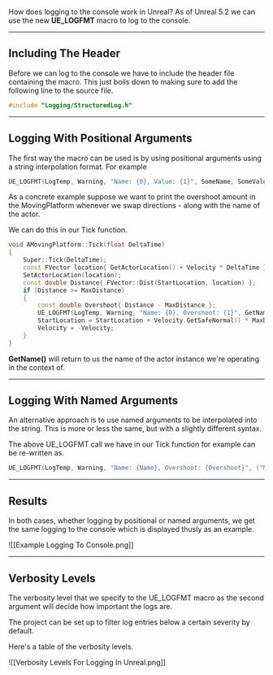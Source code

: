 How does logging to the console work in Unreal? As of Unreal 5.2 we can use the new **UE_LOGFMT** macro to log to the console.

---
## Including The Header

Before we can log to the console we have to include the header file containing the macro. This just boils down to making sure to add the following line to the source file.

```cpp
#include "Logging/StructuredLog.h"
```

---
## Logging With Positional Arguments

The first way the macro can be used is by using positional arguments using a string interpolation format. For example

```cpp
UE_LOGFMT(LogTemp, Warning, "Name: {0}, Value: {1}", SomeName, SomeValue);
```

As a concrete example suppose we want to print the overshoot amount in the MovingPlatform whenever we swap directions - along with the name of the actor.

We can do this in our Tick function.

```cpp
void AMovingPlatform::Tick(float DeltaTime)
{
	Super::Tick(DeltaTime);
	const FVector location{ GetActorLocation() + Velocity * DeltaTime };
	SetActorLocation(location);
	const double Distance{ FVector::Dist(StartLocation, location) };
	if (Distance >= MaxDistance)
	{
		const double Overshoot{ Distance - MaxDistance };
		UE_LOGFMT(LogTemp, Warning, "Name: {0}, Overshoot: {1}", GetName(), Overshoot);
		StartLocation = StartLocation + Velocity.GetSafeNormal() * MaxDistance;
		Velocity = -Velocity;
	}
}
```

**GetName()** will return to us the name of the actor instance we're operating in the context of.

---
## Logging With Named Arguments

An alternative approach is to use named arguments to be interpolated into the string. This is more or less the same, but with a slightly different syntax.

The above UE_LOGFMT call we have in our Tick function for example can be re-written as.

```cpp
UE_LOGFMT(LogTemp, Warning, "Name: {Name}, Overshoot: {Overshoot}", ("Name", GetName()), ("Overshoot", Overshoot));
```

---
## Results

In both cases, whether logging by positional or named arguments, we get the same logging to the console which is displayed thusly as an example.

![[Example Logging To Console.png]]

---
## Verbosity Levels

The verbosity level that we specify to the UE_LOGFMT macro as the second argument will decide how important the logs are.

The project can be set up to filter log entries below a certain severity by default.

Here's a table of the verbosity levels.

![[Verbosity Levels For Logging In Unreal.png]]